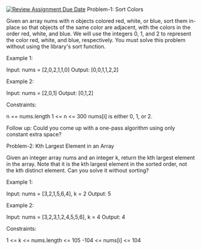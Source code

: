 [![Review Assignment Due Date](https://classroom.github.com/assets/deadline-readme-button-22041afd0340ce965d47ae6ef1cefeee28c7c493a6346c4f15d667ab976d596c.svg)](https://classroom.github.com/a/xS-E3ahQ)
Problem-1: Sort Colors

Given an array nums with n objects colored red, white, or blue, sort them in-place so that objects of the same color are adjacent, with the colors in the order red, white, and blue. We will use the integers 0, 1, and 2 to represent the color red, white, and blue, respectively. You must solve this problem without using the library's sort function.

Example 1:

Input: nums = [2,0,2,1,1,0] 
Output: [0,0,1,1,2,2]

Example 2:

Input: nums = [2,0,1] 
Output: [0,1,2]

Constraints:

n == nums.length 1 <= n <= 300 nums[i] is either 0, 1, or 2.

Follow up: Could you come up with a one-pass algorithm using only constant extra space?

Problem-2: Kth Largest Element in an Array

Given an integer array nums and an integer k, return the kth largest element in the array. Note that it is the kth largest element in the sorted order, not the kth distinct element. Can you solve it without sorting?

Example 1:

Input: nums = [3,2,1,5,6,4], k = 2 
Output: 5

Example 2:

Input: nums = [3,2,3,1,2,4,5,5,6], k = 4 
Output: 4

Constraints:

1 <= k <= nums.length <= 105 -104 <= nums[i] <= 104

